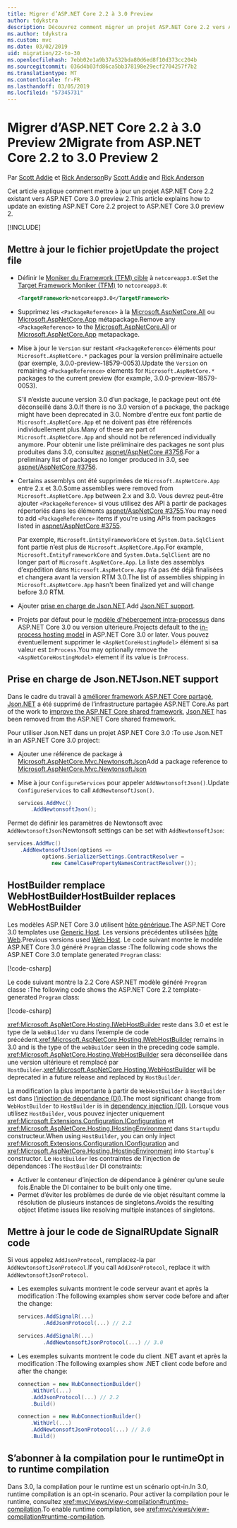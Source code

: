 ```yaml
---
title: Migrer d’ASP.NET Core 2.2 à 3.0 Preview
author: tdykstra
description: Découvrez comment migrer un projet ASP.NET Core 2.2 vers ASP.NET Core 3.0.
ms.author: tdykstra
ms.custom: mvc
ms.date: 03/02/2019
uid: migration/22-to-30
ms.openlocfilehash: 7ebb02e1a9b37a532bda80d6ed8f10d373cc204b
ms.sourcegitcommit: 036d4b03fd86ca5bb378198e29ecf2704257f7b2
ms.translationtype: MT
ms.contentlocale: fr-FR
ms.lasthandoff: 03/05/2019
ms.locfileid: "57345731"
---
```

# <a name="migrate-from-aspnet-core-22-to-30-preview-2"></a><span data-ttu-id="f1446-103">Migrer d’ASP.NET Core 2.2 à 3.0 Preview 2</span><span class="sxs-lookup"><span data-stu-id="f1446-103">Migrate from ASP.NET Core 2.2 to 3.0 Preview 2</span></span>

<span data-ttu-id="f1446-104">Par [Scott Addie](https://github.com/scottaddie) et [Rick Anderson](https://twitter.com/RickAndMSFT)</span><span class="sxs-lookup"><span data-stu-id="f1446-104">By [Scott Addie](https://github.com/scottaddie) and [Rick Anderson](https://twitter.com/RickAndMSFT)</span></span>

<span data-ttu-id="f1446-105">Cet article explique comment mettre à jour un projet ASP.NET Core 2.2 existant vers ASP.NET Core 3.0 preview 2.</span><span class="sxs-lookup"><span data-stu-id="f1446-105">This article explains how to update an existing ASP.NET Core 2.2 project to ASP.NET Core 3.0 preview 2.</span></span>

[!INCLUDE[](~/includes/net-core-prereqs-all-3.0.md)]

## <a name="update-the-project-file"></a><span data-ttu-id="f1446-106">Mettre à jour le fichier projet</span><span class="sxs-lookup"><span data-stu-id="f1446-106">Update the project file</span></span>

* <span data-ttu-id="f1446-107">Définir le [Moniker du Framework (TFM) cible](/dotnet/standard/frameworks#referring-to-frameworks) à `netcoreapp3.0`:</span><span class="sxs-lookup"><span data-stu-id="f1446-107">Set the [Target Framework Moniker (TFM)](/dotnet/standard/frameworks#referring-to-frameworks) to `netcoreapp3.0`:</span></span>

  ```xml
  <TargetFramework>netcoreapp3.0</TargetFramework>
  ```

* <span data-ttu-id="f1446-108">Supprimez les `<PackageReference>` à la [Microsoft.AspNetCore.All](xref:fundamentals/metapackage) ou [Microsoft.AspNetCore.App](xref:fundamentals/metapackage-app) métapackage.</span><span class="sxs-lookup"><span data-stu-id="f1446-108">Remove any `<PackageReference>` to the [Microsoft.AspNetCore.All](xref:fundamentals/metapackage) or [Microsoft.AspNetCore.App](xref:fundamentals/metapackage-app) metapackage.</span></span>

* <span data-ttu-id="f1446-109">Mise à jour le `Version` sur restant `<PackageReference>` éléments pour `Microsoft.AspNetCore.*` packages pour la version préliminaire actuelle (par exemple, 3.0.0-preview-18579-0053).</span><span class="sxs-lookup"><span data-stu-id="f1446-109">Update the `Version` on remaining `<PackageReference>` elements for `Microsoft.AspNetCore.*` packages to the current preview (for example, 3.0.0-preview-18579-0053).</span></span>

  <span data-ttu-id="f1446-110">S’il n’existe aucune version 3.0 d’un package, le package peut ont été déconseillé dans 3.0.</span><span class="sxs-lookup"><span data-stu-id="f1446-110">If there is no 3.0 version of a package, the package might have been deprecated in 3.0.</span></span> <span data-ttu-id="f1446-111">Nombre d'entre eux font partie de `Microsoft.AspNetCore.App` et ne doivent pas être référencés individuellement plus.</span><span class="sxs-lookup"><span data-stu-id="f1446-111">Many of these are part of `Microsoft.AspNetCore.App` and should not be referenced individually anymore.</span></span> <span data-ttu-id="f1446-112">Pour obtenir une liste préliminaire des packages ne sont plus produites dans 3.0, consultez [aspnet/AspNetCore #3756](https://github.com/aspnet/AspNetCore/issues/3756).</span><span class="sxs-lookup"><span data-stu-id="f1446-112">For a preliminary list of packages no longer produced in 3.0, see [aspnet/AspNetCore #3756](https://github.com/aspnet/AspNetCore/issues/3756).</span></span>

* <span data-ttu-id="f1446-113">Certains assemblys ont été supprimées de `Microsoft.AspNetCore.App` entre 2.x et 3.0.</span><span class="sxs-lookup"><span data-stu-id="f1446-113">Some assemblies were removed from `Microsoft.AspNetCore.App` between 2.x and 3.0.</span></span> <span data-ttu-id="f1446-114">Vous devrez peut-être ajouter `<PackageReference>` si vous utilisez des API à partir de packages répertoriés dans les éléments [aspnet/AspNetCore #3755](https://github.com/aspnet/AspNetCore/issues/3755).</span><span class="sxs-lookup"><span data-stu-id="f1446-114">You may need to add `<PackageReference>` items if you're using APIs from packages listed in [aspnet/AspNetCore #3755](https://github.com/aspnet/AspNetCore/issues/3755).</span></span>

  <span data-ttu-id="f1446-115">Par exemple, `Microsoft.EntityFrameworkCore` et `System.Data.SqlClient` font partie n’est plus de `Microsoft.AspNetCore.App`.</span><span class="sxs-lookup"><span data-stu-id="f1446-115">For example, `Microsoft.EntityFrameworkCore` and `System.Data.SqlClient` are no longer part of `Microsoft.AspNetCore.App`.</span></span> <span data-ttu-id="f1446-116">La liste des assemblys d’expédition dans `Microsoft.AspNetCore.App` n’a pas été déjà finalisées et changera avant la version RTM 3.0.</span><span class="sxs-lookup"><span data-stu-id="f1446-116">The list of assemblies shipping in `Microsoft.AspNetCore.App` hasn't been finalized yet and will change before 3.0 RTM.</span></span>

* <span data-ttu-id="f1446-117">Ajouter [prise en charge de Json.NET](#json).</span><span class="sxs-lookup"><span data-stu-id="f1446-117">Add [Json.NET support](#json).</span></span>

* <span data-ttu-id="f1446-118">Projets par défaut pour le [modèle d’hébergement intra-processus](xref:host-and-deploy/aspnet-core-module#in-process-hosting-model) dans ASP.NET Core 3.0 ou version ultérieure.</span><span class="sxs-lookup"><span data-stu-id="f1446-118">Projects default to the [in-process hosting model](xref:host-and-deploy/aspnet-core-module#in-process-hosting-model) in ASP.NET Core 3.0 or later.</span></span> <span data-ttu-id="f1446-119">Vous pouvez éventuellement supprimer le `<AspNetCoreHostingModel>` élément si sa valeur est `InProcess`.</span><span class="sxs-lookup"><span data-stu-id="f1446-119">You may optionally remove the `<AspNetCoreHostingModel>` element if its value is `InProcess`.</span></span>

<a name="json"></a>

## <a name="jsonnet-support"></a><span data-ttu-id="f1446-120">Prise en charge de Json.NET</span><span class="sxs-lookup"><span data-stu-id="f1446-120">Json.NET support</span></span>

<span data-ttu-id="f1446-121">Dans le cadre du travail à [améliorer framework ASP.NET Core partagé](https://blogs.msdn.microsoft.com/webdev/2018/10/29/a-first-look-at-changes-coming-in-asp-net-core-3-0/), [Json.NET](https://www.newtonsoft.com/json/help/html/Introduction.htm) a été supprimé de l’infrastructure partagée ASP.NET Core.</span><span class="sxs-lookup"><span data-stu-id="f1446-121">As part of the work to [improve the ASP.NET Core shared framework](https://blogs.msdn.microsoft.com/webdev/2018/10/29/a-first-look-at-changes-coming-in-asp-net-core-3-0/), [Json.NET](https://www.newtonsoft.com/json/help/html/Introduction.htm) has been removed from the ASP.NET Core shared framework.</span></span>

<span data-ttu-id="f1446-122">Pour utiliser Json.NET dans un projet ASP.NET Core 3.0 :</span><span class="sxs-lookup"><span data-stu-id="f1446-122">To use Json.NET in an ASP.NET Core 3.0 project:</span></span>

- <span data-ttu-id="f1446-123">Ajouter une référence de package à [Microsoft.AspNetCore.Mvc.NewtonsoftJson](https://nuget.org/packages/Microsoft.AspNetCore.Mvc.NewtonsoftJson)</span><span class="sxs-lookup"><span data-stu-id="f1446-123">Add a package reference to [Microsoft.AspNetCore.Mvc.NewtonsoftJson](https://nuget.org/packages/Microsoft.AspNetCore.Mvc.NewtonsoftJson)</span></span>
- <span data-ttu-id="f1446-124">Mise à jour `ConfigureServices` pour appeler `AddNewtonsoftJson()`.</span><span class="sxs-lookup"><span data-stu-id="f1446-124">Update `ConfigureServices` to call `AddNewtonsoftJson()`.</span></span>

    ```csharp
    services.AddMvc()
        .AddNewtonsoftJson();
    ```

<span data-ttu-id="f1446-125">Permet de définir les paramètres de Newtonsoft avec `AddNewtonsoftJson`:</span><span class="sxs-lookup"><span data-stu-id="f1446-125">Newtonsoft settings can be set with `AddNewtonsoftJson`:</span></span>

  ```csharp
  services.AddMvc()
      .AddNewtonsoftJson(options => 
             options.SerializerSettings.ContractResolver = 
                new CamelCasePropertyNamesContractResolver());
  ```

## <a name="hostbuilder-replaces-webhostbuilder"></a><span data-ttu-id="f1446-126">HostBuilder remplace WebHostBuilder</span><span class="sxs-lookup"><span data-stu-id="f1446-126">HostBuilder replaces WebHostBuilder</span></span>

<span data-ttu-id="f1446-127">Les modèles ASP.NET Core 3.0 utilisent [hôte générique](xref:fundamentals/host/generic-host).</span><span class="sxs-lookup"><span data-stu-id="f1446-127">The ASP.NET Core 3.0 templates use [Generic Host](xref:fundamentals/host/generic-host).</span></span> <span data-ttu-id="f1446-128">Les versions précédentes utilisées [hôte Web](xref:fundamentals/host/web-host).</span><span class="sxs-lookup"><span data-stu-id="f1446-128">Previous versions used [Web Host](xref:fundamentals/host/web-host).</span></span> <span data-ttu-id="f1446-129">Le code suivant montre le modèle ASP.NET Core 3.0 généré `Program` classe :</span><span class="sxs-lookup"><span data-stu-id="f1446-129">The following code shows the ASP.NET Core 3.0 template generated `Program` class:</span></span>

[!code-csharp[](22-to-30/samples/Program.cs?name=snippet)]

<span data-ttu-id="f1446-130">Le code suivant montre la 2.2 Core ASP.NET modèle généré `Program` classe :</span><span class="sxs-lookup"><span data-stu-id="f1446-130">The following code shows the ASP.NET Core 2.2 template-generated `Program` class:</span></span>

[!code-csharp[](22-to-30/samples/Program2.2.cs?name=snippet)]

<span data-ttu-id="f1446-131"><xref:Microsoft.AspNetCore.Hosting.IWebHostBuilder> reste dans 3.0 et est le type de la `webBuilder` vu dans l’exemple de code précédent.</span><span class="sxs-lookup"><span data-stu-id="f1446-131"><xref:Microsoft.AspNetCore.Hosting.IWebHostBuilder> remains in 3.0 and is the type of the `webBuilder` seen in the preceding code sample.</span></span> <span data-ttu-id="f1446-132"><xref:Microsoft.AspNetCore.Hosting.WebHostBuilder> sera déconseillée dans une version ultérieure et remplacé par `HostBuilder`.</span><span class="sxs-lookup"><span data-stu-id="f1446-132"><xref:Microsoft.AspNetCore.Hosting.WebHostBuilder> will be deprecated in a future release and replaced by `HostBuilder`.</span></span>

<span data-ttu-id="f1446-133">La modification la plus importante à partir de `WebHostBuilder` à `HostBuilder` est dans [l’injection de dépendance (DI)](xref:fundamentals/dependency-injection).</span><span class="sxs-lookup"><span data-stu-id="f1446-133">The most significant change from `WebHostBuilder` to `HostBuilder` is in [dependency injection (DI)](xref:fundamentals/dependency-injection).</span></span> <span data-ttu-id="f1446-134">Lorsque vous utilisez `HostBuilder`, vous pouvez injecter uniquement <xref:Microsoft.Extensions.Configuration.IConfiguration> et <xref:Microsoft.AspNetCore.Hosting.IHostingEnvironment> dans `Startup`du constructeur.</span><span class="sxs-lookup"><span data-stu-id="f1446-134">When using `HostBuilder`, you can only inject <xref:Microsoft.Extensions.Configuration.IConfiguration> and <xref:Microsoft.AspNetCore.Hosting.IHostingEnvironment> into `Startup`'s constructor.</span></span> <span data-ttu-id="f1446-135">Le `HostBuilder` les contraintes de l’injection de dépendances :</span><span class="sxs-lookup"><span data-stu-id="f1446-135">The `HostBuilder` DI constraints:</span></span>

* <span data-ttu-id="f1446-136">Activer le conteneur d’injection de dépendance à générer qu’une seule fois.</span><span class="sxs-lookup"><span data-stu-id="f1446-136">Enable the DI container to be built only one time.</span></span>
* <span data-ttu-id="f1446-137">Permet d’éviter les problèmes de durée de vie objet résultant comme la résolution de plusieurs instances de singletons.</span><span class="sxs-lookup"><span data-stu-id="f1446-137">Avoids the resulting object lifetime issues like resolving multiple instances of singletons.</span></span>

## <a name="update-signalr-code"></a><span data-ttu-id="f1446-138">Mettre à jour le code de SignalR</span><span class="sxs-lookup"><span data-stu-id="f1446-138">Update SignalR code</span></span>

<span data-ttu-id="f1446-139">Si vous appelez `AddJsonProtocol`, remplacez-la par `AddNewtonsoftJsonProtocol`.</span><span class="sxs-lookup"><span data-stu-id="f1446-139">If you call `AddJsonProtocol`, replace it with `AddNewtonsoftJsonProtocol`.</span></span>

* <span data-ttu-id="f1446-140">Les exemples suivants montrent le code serveur avant et après la modification :</span><span class="sxs-lookup"><span data-stu-id="f1446-140">The following examples show server code before and after the change:</span></span>

  ```csharp
  services.AddSignalR(...)
          .AddJsonProtocol(...) // 2.2
  ```

  ```csharp
  services.AddSignalR(...)
          .AddNewtonsoftJsonProtocol(...) // 3.0
  ```

* <span data-ttu-id="f1446-141">Les exemples suivants montrent le code du client .NET avant et après la modification :</span><span class="sxs-lookup"><span data-stu-id="f1446-141">The following examples show .NET client code before and after the change:</span></span>

  ```csharp
  connection = new HubConnectionBuilder()
      .WithUrl(...)
      .AddJsonProtocol(...) // 2.2
      .Build()
  ```

  ```csharp
  connection = new HubConnectionBuilder()
      .WithUrl(...)
      .AddNewtonsoftJsonProtocol(...) // 3.0
      .Build()
  ```
  
## <a name="opt-in-to-runtime-compilation"></a><span data-ttu-id="f1446-142">S’abonner à la compilation pour le runtime</span><span class="sxs-lookup"><span data-stu-id="f1446-142">Opt in to runtime compilation</span></span>
  
<span data-ttu-id="f1446-143">Dans 3.0, la compilation pour le runtime est un scénario opt-in.</span><span class="sxs-lookup"><span data-stu-id="f1446-143">In 3.0, runtime compilation is an opt-in scenario.</span></span> <span data-ttu-id="f1446-144">Pour activer la compilation pour le runtime, consultez <xref:mvc/views/view-compilation#runtime-compilation>.</span><span class="sxs-lookup"><span data-stu-id="f1446-144">To enable runtime compilation, see <xref:mvc/views/view-compilation#runtime-compilation>.</span></span>
